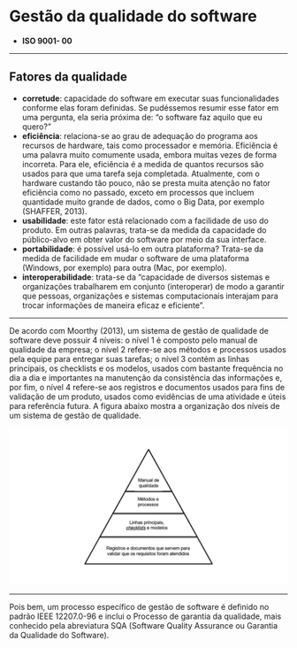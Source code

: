 # Gestão da qualidade do software

- **ISO 9001- 00**

---

## Fatores da qualidade

- **corretude**: capacidade do software em executar suas funcionalidades conforme elas foram definidas. Se pudéssemos resumir esse fator em uma pergunta, ela seria próxima de: “o software faz aquilo que eu quero?” 
- **eficiência**: relaciona-se ao grau de adequação do programa aos recursos de hardware, tais como processador e memória. Eficiência é uma palavra muito comumente usada, embora muitas vezes de forma incorreta. Para ele, eficiência é a medida de quantos recursos são usados para que uma tarefa seja completada. Atualmente, com o hardware custando tão pouco, não se presta muita atenção no fator eficiência como no passado, exceto em processos que incluem quantidade muito grande de dados, como o Big Data, por exemplo (SHAFFER, 2013).
- **usabilidade**: este fator está relacionado com a facilidade de uso do produto. Em outras palavras, trata-se da medida da capacidade do público-alvo em obter valor do software por meio da sua interface.
- **portabilidade**: é possível usá-lo em outra plataforma? Trata-se da medida de facilidade em mudar o software de uma plataforma (Windows, por exemplo) para outra (Mac, por exemplo).
- **interoperabilidade**: trata-se da “capacidade de diversos sistemas e organizações trabalharem em conjunto (interoperar) de modo a garantir que pessoas, organizações e sistemas computacionais interajam para trocar informações de maneira eficaz e eficiente”. 

---

De acordo com Moorthy (2013), um sistema de gestão de qualidade de software deve possuir 4 níveis: o nível 1 é composto pelo manual de qualidade da empresa; o nível 2 refere-se aos métodos e processos usados pela equipe para entregar suas tarefas; o nível 3 contém as linhas principais, os checklists e os modelos, usados com bastante frequência no dia a dia e importantes na manutenção da consistência das informações e, por fim, o nível 4 refere-se aos registros e documentos usados para fins de validação de um produto, usados como evidências de uma atividade e úteis para referência futura. A figura abaixo mostra a organização dos níveis de um sistema de gestão de qualidade. 

![níveis](./images/niveis.png)

---

Pois bem, um processo específico de gestão de software é definido no padrão IEEE 12207.0-96 e inclui o Processo de garantia da qualidade, mais conhecido pela abreviatura SQA (Software Quality Assurance ou Garantia da Qualidade do Software). 


